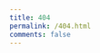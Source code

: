 ```yaml
---
title: 404 
permalink: /404.html
comments: false  
---
```


<script type="text/javascript" src="//qzonestyle.gtimg.cn/qzone/hybrid/app/404/search_children.js" homePageName="回到我的主页" homePageUrl="/"></script>


